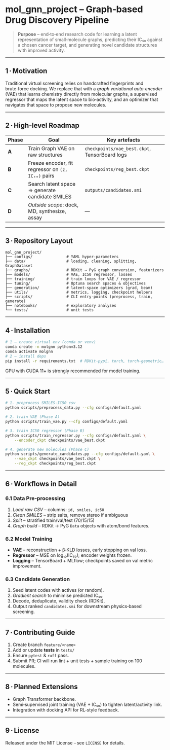 # mol\_gnn\_project – Graph‑based Drug Discovery Pipeline

> **Purpose** – end‑to‑end research code for learning a latent representation of small‑molecule graphs, predicting their IC₅₀ against a chosen cancer target, and generating novel candidate structures with improved activity.

---

## 1 · Motivation

Traditional virtual screening relies on handcrafted fingerprints and brute‑force docking.  We replace that with a *graph variational auto‑encoder* (VAE) that learns chemistry directly from molecular graphs, a supervised regressor that maps the latent space to bio‑activity, and an optimizer that navigates that space to propose new molecules.

---

## 2 · High‑level Roadmap

| Phase | Goal                                               | Key artefacts                                 |
| ----- | -------------------------------------------------- | --------------------------------------------- |
| **A** | Train Graph VAE on raw structures                  | `checkpoints/vae_best.ckpt`, TensorBoard logs |
| **B** | Freeze encoder, fit regressor on `(z, IC₅₀)` pairs | `checkpoints/reg_best.ckpt`                   |
| **C** | Search latent space  ⇒ generate candidate SMILES   | `outputs/candidates.smi`                      |
| **D** | *Outside scope*: dock, MD, synthesize, assay       | —                                             |

---

## 3 · Repository Layout

```text
mol_gnn_project/
├── configs/               # YAML hyper‑parameters
├── data/                  # loading, cleaning, splitting, GraphDataset
├── graphs/                # RDKit → PyG graph conversion, featurizers
├── models/                # VAE, IC50 regressor, losses
├── training/              # train loops for VAE / regressor
├── tuning/                # Optuna search spaces & objectives
├── generation/            # latent‑space optimizers (grad, beam)
├── utils/                 # metrics, logging, checkpoint helpers
├── scripts/               # CLI entry‑points (preprocess, train, generate)
├── notebooks/             # exploratory analyses
└── tests/                 # unit tests
```

---

## 4 · Installation

```bash
# 1 – create virtual env (conda or venv)
conda create -n molgnn python=3.12
conda activate molgnn
# 2 – install deps
pip install -r requirements.txt  # RDKit‑pypi, torch, torch‑geometric…
```

GPU with CUDA 11+ is strongly recommended for model training.

---

## 5 · Quick Start

```bash
# 1. preprocess SMILES‑IC50 csv
python scripts/preprocess_data.py --cfg configs/default.yaml

# 2. train VAE (Phase A)
python scripts/train_vae.py --cfg configs/default.yaml

# 3. train IC50 regressor (Phase B)
python scripts/train_regressor.py --cfg configs/default.yaml \
    --encoder_ckpt checkpoints/vae_best.ckpt

# 4. generate new molecules (Phase C)
python scripts/generate_candidates.py --cfg configs/default.yaml \
    --vae_ckpt checkpoints/vae_best.ckpt \
    --reg_ckpt checkpoints/reg_best.ckpt
```

---

## 6 · Workflows in Detail

### 6.1 Data Pre‑processing

1. *Load raw CSV* – columns: `id, smiles, ic50`
2. *Clean SMILES* – strip salts, remove stereo if ambiguous
3. *Split* – stratified train/val/test (70/15/15)
4. *Graph build* – RDKit → PyG `Data` objects with atom/bond features.

### 6.2 Model Training

- **VAE** – reconstruction + β‑KLD losses, early stopping on val loss.
- **Regressor** – MSE on log₁₀(IC₅₀); encoder weights frozen.
- **Logging** – TensorBoard + MLflow; checkpoints saved on val metric improvement.

### 6.3 Candidate Generation

1. Seed latent codes with actives (or random).
2. *Gradient search* to minimise predicted IC₅₀.
3. Decode, deduplicate, validity check (RDKit).
4. Output ranked `candidates.smi` for downstream physics‑based screening.

---

## 7 · Contributing Guide

1. Create branch `feature/<name>`
2. Add or update **tests** in `tests/`
3. Ensure `pytest` & `ruff` pass.
4. Submit PR; CI will run lint + unit tests + sample training on 100 molecules.

---

## 8 · Planned Extensions

- Graph Transformer backbone.
- Semi‑supervised joint training (VAE + IC₅₀) to tighten latent/activity link.
- Integration with docking API for RL‑style feedback.

---

## 9 · License

Released under the MIT License – see `LICENSE` for details.

